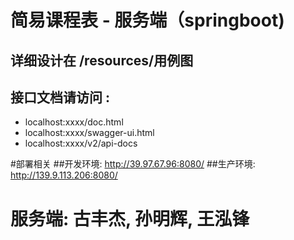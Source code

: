 # 简易课程表 - 服务端（springboot)
## 详细设计在 /resources/用例图
## 接口文档请访问 : 
* localhost:xxxx/doc.html
* localhost:xxxx/swagger-ui.html
* localhost:xxxx/v2/api-docs

#部署相关
##开发环境: http://39.97.67.96:8080/
##生产环境: http://139.9.113.206:8080/

# 服务端: 古丰杰, 孙明辉, 王泓锋
